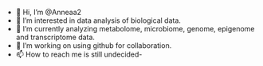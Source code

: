 - 👋 Hi, I’m @Anneaa2
- 👀 I’m interested in data analysis of biological data.
- 🌱 I’m currently analyzing metabolome, microbiome, genome, epigenome and transcriptome data.
- 💞️ I’m working on using github for collaboration.
- 📫 How to reach me is still undecided-

<!---
Anneaa2/Anneaa2 is a ✨ special ✨ repository because its `README.md` (this file) appears on your GitHub profile.
You can click the Preview link to take a look at your changes.
--->

